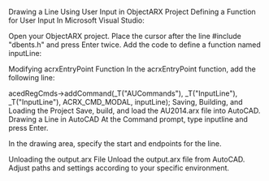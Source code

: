 Drawing a Line Using User Input in ObjectARX Project
Defining a Function for User Input
In Microsoft Visual Studio:

Open your ObjectARX project.
Place the cursor after the line #include "dbents.h" and press Enter twice.
Add the code to define a function named inputLine:

Modifying acrxEntryPoint Function
In the acrxEntryPoint function, add the following line:

acedRegCmds->addCommand(_T("AUCommands"), _T("InputLine"), _T("InputLine"), ACRX_CMD_MODAL, inputLine);
Saving, Building, and Loading the Project
Save, build, and load the AU2014.arx file into AutoCAD.
Drawing a Line in AutoCAD
At the Command prompt, type inputline and press Enter.

In the drawing area, specify the start and endpoints for the line.

Unloading the output.arx File
Unload the output.arx file from AutoCAD. Adjust paths and settings according to your specific environment.
